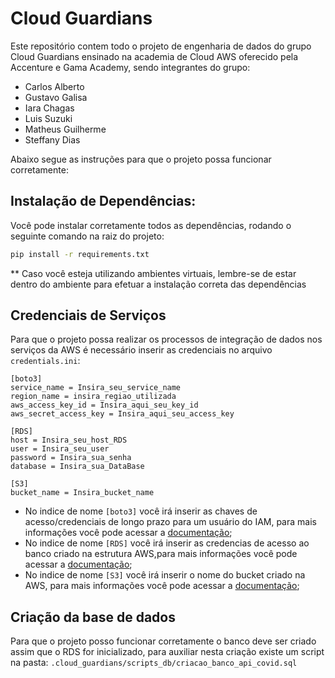 # Cloud Guardians
Este repositório contem todo o projeto de engenharia de dados do grupo Cloud Guardians ensinado na academia de Cloud AWS oferecido pela Accenture e Gama Academy, sendo integrantes do grupo:
* Carlos Alberto
* Gustavo Galisa
* Iara Chagas
* Luis Suzuki
* Matheus Guilherme
* Steffany Dias

Abaixo segue as instruções para que o projeto possa funcionar corretamente:

## Instalação de Dependências:
Você pode instalar corretamente todos as dependências, rodando o seguinte comando na raiz do projeto:
```cmd
pip install -r requirements.txt
```
** Caso você esteja utilizando ambientes virtuais, lembre-se de estar dentro do ambiente para efetuar a instalação correta das dependências

## Credenciais de Serviços
Para que o projeto possa realizar os processos de integração de dados nos serviços da AWS é necessário inserir as credenciais no arquivo ```credentials.ini```:
```
[boto3]
service_name = Insira_seu_service_name
region_name = insira_regiao_utilizada
aws_access_key_id = Insira_aqui_seu_key_id
aws_secret_access_key = Insira_aqui_seu_access_key

[RDS]
host = Insira_seu_host_RDS
user = Insira_seu_user
password = Insira_sua_senha
database = Insira_sua_DataBase

[S3]
bucket_name = Insira_bucket_name
```

* No indice de nome ```[boto3]``` você irá inserir as chaves de acesso/credenciais de longo prazo para um usuário do IAM, para mais informações você pode acessar a [documentação](https://docs.aws.amazon.com/pt_br/IAM/latest/UserGuide/id_credentials_access-keys.html#Using_CreateAccessKey);
* No indice de nome ```[RDS]``` você irá inserir as credencias de acesso ao banco criado na estrutura AWS,para mais informações você pode acessar a [documentação](https://docs.aws.amazon.com/pt_br/AmazonRDS/latest/UserGuide/USER_CreateDBInstance.html);
* No indice de nome ```[S3]``` você irá inserir o nome do bucket criado na AWS, para mais informações você pode acessar a [documentação](https://docs.aws.amazon.com/pt_br/AmazonS3/latest/userguide/create-bucket-overview.html);

## Criação da base de dados
Para que o projeto posso funcionar corretamente o banco deve ser criado assim que o RDS for inicializado, para auxiliar nesta criação existe um script na pasta: ```.cloud_guardians/scripts_db/criacao_banco_api_covid.sql```
